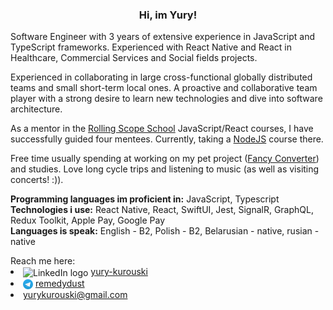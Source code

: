 <h3 align='center'>Hi, im Yury!</h1>
<p>
Software Engineer with 3 years of extensive experience in JavaScript and TypeScript frameworks.
Experienced with React Native and React in Healthcare, Commercial Services and Social fields projects.
<p>
<p>
Experienced in collaborating in large cross-functional globally distributed teams and small short-term local ones. A proactive and collaborative team player with a strong desire to learn new technologies and dive into software architecture.
</p>
<p>
As a mentor in the <a href='https://rs.school'>Rolling Scope School</a> JavaScript/React courses, I have successfully guided four mentees. Currently, taking a <a href='https://rs.school/nodejs/'a>NodeJS</a> course there.
</p>
<p>
Free time usually spending at working on my pet project (<a href="https://github.com/yurykurouski/Fancy-converter">Fancy Converter</a>) and studies.
Love long cycle trips and listening to music (as well as visiting concerts! :)).
</p>
<p>
<b>Programming languages im proficient in:</b> JavaScript, Typescript
<br>
<b>Technologies i use:</b> React Native, React, SwiftUI, Jest, SignalR, GraphQL, Redux Toolkit, Apple Pay, Google Pay
<br>
<b>Languages is speak:</b> English - B2, Polish - B2, Belarusian - native, rusian - native
</p>
Reach me here:
<li>
  <img src="./assets/linkedin.svg" alt="LinkedIn logo" width="16" align='center'>
  <a href='https://www.linkedin.com/in/yury-kurouski/'>
    yury-kurouski
  </a> 
</li>
<li>
 <img src="./assets/telegram.svg" alt="LinkedIn logo" width="16" align='center'>
 <a href="https://t.me/remedydust">
  remedydust
 </a>
</li>
<li>
  <a href='mailto:yurykurouski@gmail.com'>yurykurouski@gmail.com</a>
</li>
